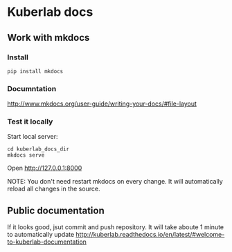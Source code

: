 # Kuberlab docs

## Work with mkdocs
### Install
```pip install mkdocs```
### Documntation
http://www.mkdocs.org/user-guide/writing-your-docs/#file-layout
### Test it locally
Start local server:
```
cd kuberlab_docs_dir
mkdocs serve
```
Open http://127.0.0.1:8000

NOTE: You don't need restart mkdocs on every change. It will automatically reload all changes in the source.

## Public documentation

If it looks good, jsut commit and push repository. It will take aboute 1 minute to automatically update http://kuberlab.readthedocs.io/en/latest/#welcome-to-kuberlab-documentation
